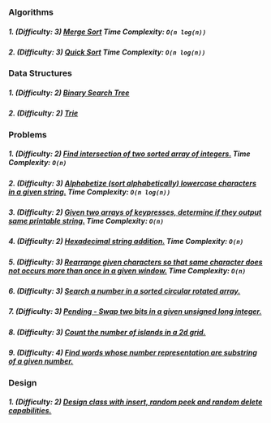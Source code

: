 ### Algorithms

##### 1. (Difficulty: 3) [Merge Sort](mergeSort/main.java) Time Complexity: `O(n log(n))`
##### 2. (Difficulty: 3) [Quick Sort](quickSort/Main.java) Time Complexity: `O(n log(n))`

### Data Structures

##### 1. (Difficulty: 2) [Binary Search Tree](binarySearchTree/main.java)
##### 2. (Difficulty: 2) [Trie](trie/Main.java)

### Problems

##### 1. (Difficulty: 2) [Find intersection of two sorted array of integers.](sortedArrayIntersection/Main.java) Time Complexity: `O(n)`
##### 2. (Difficulty: 3) [Alphabetize (sort alphabetically) lowercase characters in a given string.](alphabetizeLowercaseChars/Main.java) Time Complexity: `O(n log(n))`
##### 3. (Difficulty: 2) [Given two arrays of keypresses, determine if they output same printable string.](compareKeypressArrays/main.java) Time Complexity: `O(n)`
##### 4. (Difficulty: 2) [Hexadecimal string addition.](hexadecimalAddition/main.java) Time Complexity: `O(n)`
##### 5. (Difficulty: 3) [Rearrange given characters so that same character does not occurs more than once in a given window.](separateSameCharactersByWindow/main.java) Time Complexity: `O(n)`
##### 6. (Difficulty: 3) [Search a number in a sorted circular rotated array.](sortedRotatedArraySearch/main.java)
##### 7. (Difficulty: 3) [Pending - Swap two bits in a given unsigned long integer.](swapBitsInUnsignedLong/main.java)
##### 8. (Difficulty: 3) [Count the number of islands in a 2d grid.](numberOfIslands/main.java)
##### 9. (Difficulty: 4) [Find words whose number representation are substring of a given number.](findWordsInNumber/Main.java)

### Design

##### 1. (Difficulty: 2) [Design class with insert, random peek and random delete capabilities.](classWithInsertRandomPeekAndDeleteCapabilities/main.java)
